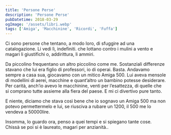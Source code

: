 ```yaml
---
title: 'Persone Perse'
description: 'Persone Perse'
pubDatetime: 2018-03-29
ogImage: '/assets/libri.webp'
tags: ['Amiga', 'Macchinine', 'Ricordi', 'Fuffa']
---
```


Ci sono persone che tentano, a modo loro, di sfuggire ad una catalogazione. Li vedi lì, indefiniti. che lottano contro i mulini a vento e magari li giustifichi o, addirittura, li ammiri.

Da piccolino frequentano un altro piccolino come me. Sostanziali differenze stavano che lui era figlio di professori, io di operai. Basta. Andavamo sempre a casa sua, giocavamo con un mitico Amiga 500. Lui aveva mensole di modellini di aerei, macchine e quant’altro un bambino potesse desiderare. Per carità, anch’io avevo le macchinine, venti per l’esattezza, di quelle che si comprano tutte assieme alla fiera del paese. E mi ci divertivo pure tanto.

E niente, diciamo che stava così bene che io sognavo un Amiga 500 ma non potevo permettermelo e lui, se riusciva a rubare un 1200, il 500 me lo vendeva a 50000lire.

Insomma, lo guardo ora, penso a quei tempi e si spiegano tante cose. Chissà se poi si è laureato, magari per anzianità..